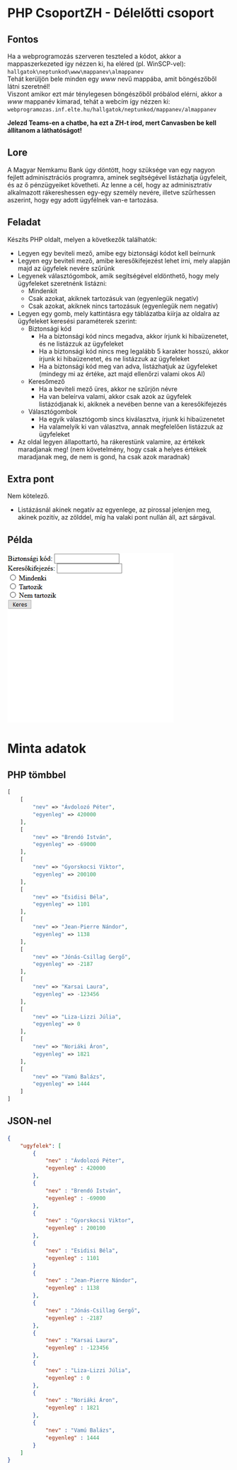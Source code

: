 # PHP CsoportZH - Délelőtti csoport

## Fontos
Ha a webprogramozás szerveren teszteled a kódot, akkor a mappaszerkezeted így nézzen ki, ha eléred (pl. WinSCP-vel):  
`hallgatok\neptunkod\www\mappanev\almappanev`  
Tehát kerüljön bele minden egy *www* nevű mappába, amit böngészőből látni szeretnél!  
Viszont amikor ezt már ténylegesen böngészőből próbálod elérni, akkor a *www* mappanév kimarad, tehát a webcím így nézzen ki:  
`webprogramozas.inf.elte.hu/hallgatok/neptunkod/mappanev/almappanev`  

**Jelezd Teams-en a chatbe, ha ezt a ZH-t írod, mert Canvasben be kell állítanom a láthatóságot!**

## Lore
A Magyar Nemkamu Bank úgy döntött, hogy szüksége van egy nagyon fejlett adminisztrációs programra, aminek segítségével listázhatja ügyfeleit, és az ő pénzügyeiket követheti. Az lenne a cél, hogy az adminisztratív alkalmazott rákereshessen egy-egy személy nevére, illetve szűrhessen aszerint, hogy egy adott ügyfélnek van-e tartozása.

## Feladat
Készíts PHP oldalt, melyen a következők találhatók:
- Legyen egy beviteli mező, amibe egy biztonsági kódot kell beírnunk
- Legyen egy beviteli mező, amibe keresőkifejezést lehet írni, mely alapján majd az ügyfelek nevére szűrünk
- Legyenek választógombok, amik segítségével eldönthető, hogy mely ügyfeleket szeretnénk listázni:
    - Mindenkit
    - Csak azokat, akiknek tartozásuk van (egyenlegük negatív)
    - Csak azokat, akiknek nincs tartozásuk (egyenlegük nem negatív)
- Legyen egy gomb, mely kattintásra egy táblázatba kiírja az oldalra az ügyfeleket keresési paraméterek szerint:
    - Biztonsági kód
        - Ha a biztonsági kód nincs megadva, akkor írjunk ki hibaüzenetet, és ne listázzuk az ügyfeleket
        - Ha a biztonsági kód nincs meg legalább 5 karakter hosszú, akkor írjunk ki hibaüzenetet, és ne listázzuk az ügyfeleket
        - Ha a biztonsági kód meg van adva, listázhatjuk az ügyfeleket (mindegy mi az értéke, azt majd ellenőrzi valami okos AI)
    - Keresőmező
        - Ha a beviteli mező üres, akkor ne szűrjön névre
        - Ha van beleírva valami, akkor csak azok az ügyfelek listázódjanak ki, akiknek a nevében benne van a keresőkifejezés
    - Választógombok
        - Ha egyik választógomb sincs kiválasztva, írjunk ki hibaüzenetet
        - Ha valamelyik ki van választva, annak megfelelően listázzuk az ügyfeleket
- Az oldal legyen állapottartó, ha rákerestünk valamire, az értékek maradjanak meg! (nem követelmény, hogy csak a helyes értékek maradjanak meg, de nem is gond, ha csak azok maradnak)

## Extra pont
Nem kötelező.  
- Listázásnál akinek negatív az egyenlege, az pirossal jelenjen meg, akinek pozitív, az zölddel, míg ha valaki pont nullán áll, azt sárgával.

## Példa

![Hogyan működjön](01_delelott.gif)

# Minta adatok

## PHP tömbbel
```php
[
    [
        "nev" => "Ávdolozó Péter",
        "egyenleg" => 420000
    ],
    [
        "nev" => "Brendó István",
        "egyenleg" => -69000
    ],
    [
        "nev" => "Gyorskocsi Viktor",
        "egyenleg" => 200100
    ],
    [
        "nev" => "Esidisi Béla",
        "egyenleg" => 1101
    ],
    [
        "nev" => "Jean-Pierre Nándor",
        "egyenleg" => 1138
    ],
    [
        "nev" => "Jónás-Csillag Gergő",
        "egyenleg" => -2187
    ],
    [
        "nev" => "Karsai Laura",
        "egyenleg" => -123456
    ],
    [
        "nev" => "Liza-Lizzi Júlia",
        "egyenleg" => 0
    ],
    [
        "nev" => "Noriáki Áron",
        "egyenleg" => 1821
    ],
    [
        "nev" => "Vamú Balázs",
        "egyenleg" => 1444
    ]
]
```

## JSON-nel
```json
{
    "ugyfelek": [
        {
            "nev" : "Ávdolozó Péter",
            "egyenleg" : 420000
        },
        {
            "nev" : "Brendó István",
            "egyenleg" : -69000
        },
        {
            "nev" : "Gyorskocsi Viktor",
            "egyenleg" : 200100
        },
        {
            "nev" : "Esidisi Béla",
            "egyenleg" : 1101
        }
        {
            "nev" : "Jean-Pierre Nándor",
            "egyenleg" : 1138
        },
        {
            "nev" : "Jónás-Csillag Gergő",
            "egyenleg" : -2187
        },
        {
            "nev" : "Karsai Laura",
            "egyenleg" : -123456
        },
        {
            "nev" : "Liza-Lizzi Júlia",
            "egyenleg" : 0
        },
        {
            "nev" : "Noriáki Áron",
            "egyenleg" : 1821
        },
        {
            "nev" : "Vamú Balázs",
            "egyenleg" : 1444
        }
    ]
}
```
